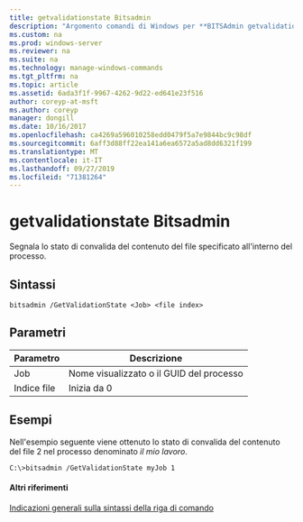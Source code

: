 ```yaml
---
title: getvalidationstate Bitsadmin
description: "Argomento comandi di Windows per **BITSAdmin getvalidationstate** -segnala lo stato di convalida del contenuto del file specificato all'interno del processo. "
ms.custom: na
ms.prod: windows-server
ms.reviewer: na
ms.suite: na
ms.technology: manage-windows-commands
ms.tgt_pltfrm: na
ms.topic: article
ms.assetid: 6ada3f1f-9967-4262-9d22-ed641e23f516
author: coreyp-at-msft
ms.author: coreyp
manager: dongill
ms.date: 10/16/2017
ms.openlocfilehash: ca4269a596010258edd0479f5a7e9844bc9c98df
ms.sourcegitcommit: 6aff3d88ff22ea141a6ea6572a5ad8dd6321f199
ms.translationtype: MT
ms.contentlocale: it-IT
ms.lasthandoff: 09/27/2019
ms.locfileid: "71381264"
---
```

# <a name="bitsadmin-getvalidationstate"></a>getvalidationstate Bitsadmin



Segnala lo stato di convalida del contenuto del file specificato all'interno del processo.

## <a name="syntax"></a>Sintassi

```
bitsadmin /GetValidationState <Job> <file index> 
```

## <a name="parameters"></a>Parametri

|Parametro|Descrizione|
|---------|-----------|
|Job|Nome visualizzato o il GUID del processo|
|Indice file|Inizia da 0|

## <a name="BKMK_examples"></a>Esempi

Nell'esempio seguente viene ottenuto lo stato di convalida del contenuto del file 2 nel processo denominato *il mio lavoro*.
```
C:\>bitsadmin /GetValidationState myJob 1
```

#### <a name="additional-references"></a>Altri riferimenti

[Indicazioni generali sulla sintassi della riga di comando](command-line-syntax-key.md)